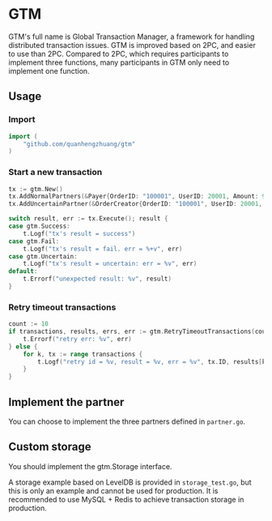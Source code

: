 # GTM
GTM's full name is Global Transaction Manager, a framework for handling distributed transaction issues. GTM is improved based on 2PC, and easier to use than 2PC. Compared to 2PC, which requires participants to implement three functions, many participants in GTM only need to implement one function.

## Usage
### Import
```go
import (
	"github.com/quanhengzhuang/gtm"
)
```

### Start a new transaction
```go
tx := gtm.New()
tx.AddNormalPartners(&Payer{OrderID: "100001", UserID: 20001, Amount: 99})
tx.AddUncertainPartner(&OrderCreator{OrderID: "100001", UserID: 20001, ProductID: 31, Amount: 99})

switch result, err := tx.Execute(); result {
case gtm.Success:
	t.Logf("tx's result = success")
case gtm.Fail:
	t.Logf("tx's result = fail. err = %+v", err)
case gtm.Uncertain:
	t.Logf("tx's result = uncertain: err = %v", err)
default:
	t.Errorf("unexpected result: %v", result)
}
```

### Retry timeout transactions
```go
count := 10
if transactions, results, errs, err := gtm.RetryTimeoutTransactions(count); err != nil {
	t.Errorf("retry err: %v", err)
} else {
	for k, tx := range transactions {
		t.Logf("retry id = %v, result = %v, err = %v", tx.ID, results[k], errs[k])
	}
}
```

## Implement the partner
You can choose to implement the three partners defined in `partner.go`.

## Custom storage
You should implement the gtm.Storage interface.

A storage example based on LevelDB is provided in `storage_test.go`, but this is only an example and cannot be used for production. It is recommended to use MySQL + Redis to achieve transaction storage in production.
